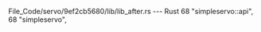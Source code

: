 File_Code/servo/9ef2cb5680/lib/lib_after.rs --- Rust
68             "simpleservo::api",                                                                                                                           68             "simpleservo",

